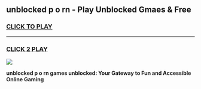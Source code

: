
## unblocked p o rn - Play Unblocked Gmaes & Free
<h3>
<a href="https://news.freeplayer.one?title=unblocked_p_o_rn&ref=23F">CLICK TO PLAY</a></h3>
<hr>

<h3>
<a href="https://news.freeplayer.one?title=unblocked_p_o_rn&ref=23F">CLICK 2 PLAY</a>
  
</h3>

<a href="https://news.freeplayer.one?title=unblocked_p_o_rn&ref=23F/"><img src="https://clearcache.store/games.png"></a>


**unblocked p o rn games unblocked: Your Gateway to Fun and Accessible Online Gaming**
